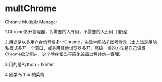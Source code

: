 # multChrome
Chrome Multiple Manager

1.Chrome多开管理器，对需要的人有用，不需要的人没用（废话）

2.用途是以多用户身份开启多个Chrome，实现单网站多账号登录（土方法是用隐私模式多开一个窗口，或是用其他浏览器多开，高级一点的方法是自己设置Chrome启动用户，这个程序相当于简化设置过程并统一管理）

3.用的是Python + tkinter

4.刚学Python的菜鸡
